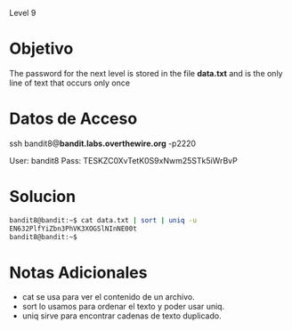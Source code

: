 Level 9
# Objetivo
The password for the next level is stored in the file **data.txt** and is the only line of text that occurs only once
# Datos  de Acceso 
ssh bandit8@**bandit.labs.overthewire.org** -p2220

User: bandit8 Pass: TESKZC0XvTetK0S9xNwm25STk5iWrBvP
# Solucion 

```bash
bandit8@bandit:~$ cat data.txt | sort | uniq -u
EN632PlfYiZbn3PhVK3XOGSlNInNE00t
bandit8@bandit:~$
```

# Notas Adicionales
- cat se usa para ver el contenido de un archivo.
- sort lo usamos para ordenar el texto y poder usar uniq.
- uniq sirve para encontrar cadenas de texto duplicado.